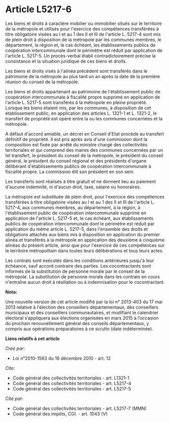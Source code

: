 # Article L5217-6

Les biens et droits à caractère mobilier ou immobilier situés sur le territoire de la métropole et utilisés pour l'exercice
des compétences transférées à titre obligatoire visées au I et au 1 des II et III de l'article L. 5217-4 sont mis de plein
droit à disposition de la métropole par les communes membres, le département, la région et, le cas échéant, les
établissements publics de coopération intercommunale dont le périmètre est réduit par application de l'article L. 5217-5. Un
procès-verbal établi contradictoirement précise la consistance et la situation juridique de ces biens et droits. 

Les biens et droits visés à l'alinéa précédent sont transférés dans le patrimoine de la métropole au plus tard un an après la
date de la première réunion du conseil de la métropole. 

Les biens et droits appartenant au patrimoine de l'établissement public de coopération intercommunale à fiscalité propre
supprimé en application de l'article L. 5217-5 sont transférés à la métropole en pleine propriété. Lorsque les biens étaient
mis, par les communes, à disposition de cet établissement public, en application des articles L. 1321-1 et L. 1321-2, le
transfert de propriété est opéré entre la ou les communes concernées et la métropole.

A défaut d'accord amiable, un décret en Conseil d'Etat procède au transfert définitif de propriété. Il est pris après avis
d'une commission dont la composition est fixée par arrêté du ministre chargé des collectivités territoriales et qui comprend
des maires des communes concernées par un tel transfert, le président du conseil de la métropole, le président du conseil
général, le président du conseil régional et des présidents d'organe délibérant d'établissements publics de coopération
intercommunale à fiscalité propre. La commission élit son président en son sein. 

Les transferts sont réalisés à titre gratuit et ne donnent lieu au paiement d'aucune indemnité, ni d'aucun droit, taxe,
salaire ou honoraires. 

La métropole est substituée de plein droit, pour l'exercice des compétences transférées à titre obligatoire visées au I et au
1 des II et III de l'article L. 5217-4, aux communes membres, au département, à la région, à l'établissement public de
coopération intercommunale supprimé en application de l'article L. 5217-5 et, le cas échéant, aux établissements publics de
coopération intercommunale dont le périmètre est réduit par application du même article L. 5217-5, dans l'ensemble des droits
et obligations attachés aux biens mis à disposition en application du premier alinéa et transférés à la métropole en
application des deuxième à cinquième alinéas du présent article, ainsi que pour l'exercice de ces compétences sur le
territoire métropolitain dans toutes leurs délibérations et tous leurs actes. 

Les contrats sont exécutés dans les conditions antérieures jusqu'à leur échéance, sauf accord contraire des parties. Les
cocontractants sont informés de la substitution de personne morale par le conseil de la métropole. La substitution de
personne morale dans les contrats en cours n'entraîne aucun droit à résiliation ou à indemnisation pour le cocontractant.

**Nota:**

Une nouvelle version de cet article modifié par la loi n° 2013-403 du 17 mai 2013 relative à l'élection des conseillers
départementaux, des conseillers municipaux et des conseillers communautaires, et modifiant le calendrier électoral
s’appliquera aux élections organisées en mars 2015 à l’occasion du prochain renouvellement général des conseils
départementaux, y compris aux opérations préparatoires à ce scrutin (date indéterminée).

**Liens relatifs à cet article**

_Créé par_:

  - Loi n°2010-1563 du 16 décembre 2010 - art. 12

_Cite_:

  - Code général des collectivités territoriales - art. L1321-1
  - Code général des collectivités territoriales - art. L5217-4
  - Code général des collectivités territoriales - art. L5217-5

_Cité par_:

  - Code général des collectivités territoriales - art. L5217-7 (MMN)
  - Code général des impôts, CGI. - art. 1043 (V)

